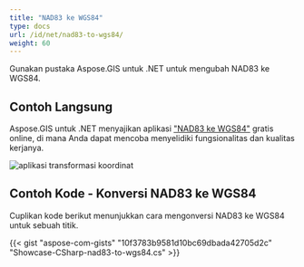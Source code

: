 ```yaml
---
title: "NAD83 ke WGS84"
type: docs
url: /id/net/nad83-to-wgs84/
weight: 60
---
```


Gunakan pustaka Aspose.GIS untuk .NET untuk mengubah NAD83 ke WGS84.

## **Contoh Langsung**

Aspose.GIS untuk .NET menyajikan aplikasi ["NAD83 ke WGS84"](https://products.aspose.app/gis/transformation/nad83-to-wgs84) gratis online, di mana Anda dapat mencoba menyelidiki fungsionalitas dan kualitas kerjanya.

![aplikasi transformasi koordinat](transform-coordinates.png)

## **Contoh Kode - Konversi NAD83 ke WGS84**

Cuplikan kode berikut menunjukkan cara mengonversi NAD83 ke WGS84 untuk sebuah titik.

{{< gist "aspose-com-gists" "10f3783b9581d10bc69dbada42705d2c" "Showcase-CSharp-nad83-to-wgs84.cs" >}}
